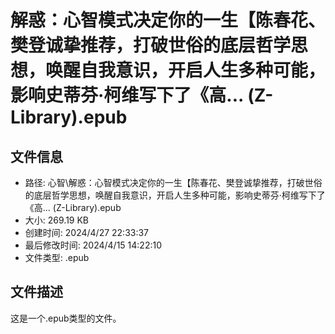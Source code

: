 ﻿# 解惑：心智模式决定你的一生【陈春花、樊登诚挚推荐，打破世俗的底层哲学思想，唤醒自我意识，开启人生多种可能，影响史蒂芬·柯维写下了《高... (Z-Library).epub

## 文件信息
- 路径: 心智\解惑：心智模式决定你的一生【陈春花、樊登诚挚推荐，打破世俗的底层哲学思想，唤醒自我意识，开启人生多种可能，影响史蒂芬·柯维写下了《高... (Z-Library).epub
- 大小: 269.19 KB
- 创建时间: 2024/4/27 22:33:37
- 最后修改时间: 2024/4/15 14:22:10
- 文件类型: .epub

## 文件描述
这是一个.epub类型的文件。

